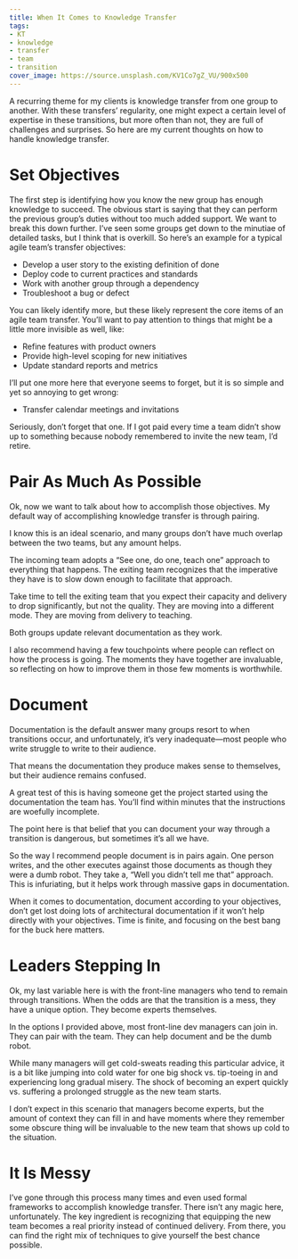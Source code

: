 ```yaml
---
title: When It Comes to Knowledge Transfer
tags:
- KT
- knowledge
- transfer
- team
- transition
cover_image: https://source.unsplash.com/KV1Co7gZ_VU/900x500
---
```

A recurring theme for my clients is knowledge transfer from one group to another. With these transfers’ regularity, one might expect a certain level of expertise in these transitions, but more often than not, they are full of challenges and surprises. So here are my current thoughts on how to handle knowledge transfer.

# Set Objectives

The first step is identifying how you know the new group has enough knowledge to succeed. The obvious start is saying that they can perform the previous group’s duties without too much added support. We want to break this down further. I’ve seen some groups get down to the minutiae of detailed tasks, but I think that is overkill. So here’s an example for a typical agile team’s transfer objectives:

- Develop a user story to the existing definition of done
- Deploy code to current practices and standards
- Work with another group through a dependency
- Troubleshoot a bug or defect

You can likely identify more, but these likely represent the core items of an agile team transfer. You’ll want to pay attention to things that might be a little more invisible as well, like:

- Refine features with product owners
- Provide high-level scoping for new initiatives
- Update standard reports and metrics

I’ll put one more here that everyone seems to forget, but it is so simple and yet so annoying to get wrong:

- Transfer calendar meetings and invitations

Seriously, don’t forget that one. If I got paid every time a team didn’t show up to something because nobody remembered to invite the new team, I’d retire.

# Pair As Much As Possible

Ok, now we want to talk about how to accomplish those objectives. My default way of accomplishing knowledge transfer is through pairing.

I know this is an ideal scenario, and many groups don’t have much overlap between the two teams, but any amount helps.

The incoming team adopts a “See one, do one, teach one” approach to everything that happens. The exiting team recognizes that the imperative they have is to slow down enough to facilitate that approach.

Take time to tell the exiting team that you expect their capacity and delivery to drop significantly, but not the quality. They are moving into a different mode. They are moving from delivery to teaching.

Both groups update relevant documentation as they work.

I also recommend having a few touchpoints where people can reflect on how the process is going. The moments they have together are invaluable, so reflecting on how to improve them in those few moments is worthwhile.

# Document

Documentation is the default answer many groups resort to when transitions occur, and unfortunately, it’s very inadequate—most people who write struggle to write to their audience.

That means the documentation they produce makes sense to themselves, but their audience remains confused.

A great test of this is having someone get the project started using the documentation the team has. You’ll find within minutes that the instructions are woefully incomplete.

The point here is that belief that you can document your way through a transition is dangerous, but sometimes it’s all we have.

So the way I recommend people document is in pairs again. One person writes, and the other executes against those documents as though they were a dumb robot. They take a, “Well you didn’t tell me that” approach. This is infuriating, but it helps work through massive gaps in documentation.

When it comes to documentation, document according to your objectives, don’t get lost doing lots of architectural documentation if it won’t help directly with your objectives. Time is finite, and focusing on the best bang for the buck here matters.

# Leaders Stepping In

Ok, my last variable here is with the front-line managers who tend to remain through transitions. When the odds are that the transition is a mess, they have a unique option. They become experts themselves.

In the options I provided above, most front-line dev managers can join in. They can pair with the team. They can help document and be the dumb robot.

While many managers will get cold-sweats reading this particular advice, it is a bit like jumping into cold water for one big shock vs. tip-toeing in and experiencing long gradual misery. The shock of becoming an expert quickly vs. suffering a prolonged struggle as the new team starts.

I don’t expect in this scenario that managers become experts, but the amount of context they can fill in and have moments where they remember some obscure thing will be invaluable to the new team that shows up cold to the situation.

# It Is Messy

I’ve gone through this process many times and even used formal frameworks to accomplish knowledge transfer. There isn’t any magic here, unfortunately. The key ingredient is recognizing that equipping the new team becomes a real priority instead of continued delivery. From there, you can find the right mix of techniques to give yourself the best chance possible.